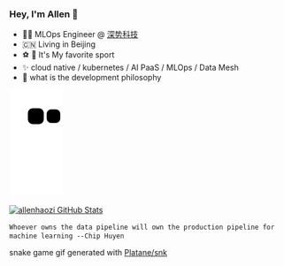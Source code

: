 ### Hey, I'm Allen 👋


- :technologist:  MLOps Engineer @ [深势科技](https://www.dp.tech/)
- :cn:  Living in Beijing
- :soccer: :ski:  It's My favorite sport
- :sparkles:  cloud native / kubernetes / AI PaaS / MLOps / Data Mesh
- :school: what is the development philosophy


![github contribution grid snake animation](https://raw.githubusercontent.com/allenhaozi/allenhaozi/output/github-contribution-grid-snake.svg)


[![allenhaozi GitHub Stats](https://github-readme-stats.vercel.app/api?username=allenhaozi&show_icons=true&theme=tokyonight)](https://github.com/allenhaozi)

```
Whoever owns the data pipeline will own the production pipeline for machine learning --Chip Huyen
```


snake game gif generated with [Platane/snk](https://github.com/Platane/snk)
